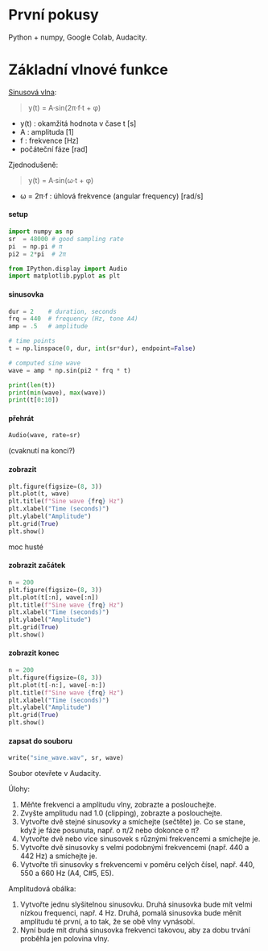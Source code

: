 # První pokusy

Python + numpy, Google Colab, Audacity.

# Základní vlnové funkce

[Sinusová vlna](https://en.wikipedia.org/wiki/Sine_wave):

> y(t) = A·sin(2π·f·t + φ)

- y(t) : okamžitá hodnota v čase t [s]
- A : amplituda [1]
- f : frekvence [Hz]
- počáteční fáze [rad]

Zjednodušeně:

> y(t) = A·sin(ω·t + φ)

- ω = 2π·f : úhlová frekvence (angular frequency) [rad/s]

#### setup

```python
import numpy as np
sr  = 48000 # good sampling rate
pi  = np.pi # π
pi2 = 2*pi  # 2π

from IPython.display import Audio
import matplotlib.pyplot as plt
```

#### sinusovka

```python
dur = 2    # duration, seconds
frq = 440  # frequency (Hz, tone A4)
amp = .5   # amplitude

# time points
t = np.linspace(0, dur, int(sr*dur), endpoint=False)

# computed sine wave
wave = amp * np.sin(pi2 * frq * t)

print(len(t))
print(min(wave), max(wave))
print(t[0:10])
```

#### přehrát

```python
Audio(wave, rate=sr)
```

(cvaknutí na konci?)

#### zobrazit

```python
plt.figure(figsize=(8, 3))
plt.plot(t, wave)
plt.title(f"Sine wave {frq} Hz")
plt.xlabel("Time (seconds)")
plt.ylabel("Amplitude")
plt.grid(True)
plt.show()
```

moc husté

#### zobrazit začátek

```python
n = 200
plt.figure(figsize=(8, 3))
plt.plot(t[:n], wave[:n])
plt.title(f"Sine wave {frq} Hz")
plt.xlabel("Time (seconds)")
plt.ylabel("Amplitude")
plt.grid(True)
plt.show()
```

#### zobrazit konec

```python
n = 200
plt.figure(figsize=(8, 3))
plt.plot(t[-n:], wave[-n:])
plt.title(f"Sine wave {frq} Hz")
plt.xlabel("Time (seconds)")
plt.ylabel("Amplitude")
plt.grid(True)
plt.show()
```

#### zapsat do souboru

```python
write("sine_wave.wav", sr, wave)
```

Soubor otevřete v Audacity.

Úlohy:

1. Měňte frekvenci a amplitudu vlny, zobrazte a poslouchejte.
1. Zvyšte amplitudu nad 1.0 (clipping), zobrazte a poslouchejte.
1. Vytvořte dvě stejné sinusovky a smíchejte (sečtěte) je. Co se stane, když je fáze posunuta, např. o π/2 nebo dokonce o π?
1. Vytvořte dvě nebo více sinusovek s různými frekvencemi a smíchejte je.
1. Vytvořte dvě sinusovky s velmi podobnými frekvencemi (např. 440 a 442 Hz) a smíchejte je.
1. Vytvořte tři sinusovky s frekvencemi v poměru celých čísel, např. 440, 550 a 660 Hz (A4, C#5, E5).

Amplitudová obálka:

1. Vytvořte jednu slyšitelnou sinusovku. Druhá sinusovka bude mít velmi nízkou frequenci, např. 4 Hz. Druhá, pomalá sinusovka bude měnit amplitudu té první, a to tak, že se obě vlny vynásobí.
1. Nyní bude mít druhá sinusovka frekvenci takovou, aby za dobu trvání proběhla jen polovina vlny.
